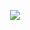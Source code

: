 <p align="center"> 
  <img src="https://user-images.githubusercontent.com/7228512/56692610-3ee42e80-66eb-11e9-9ca7-ae5062581be6.png">
</p>
